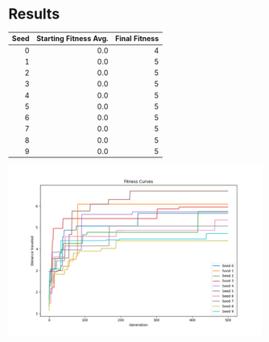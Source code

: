 # Results 

<div align="center">
 
| Seed | Starting Fitness Avg. | Final Fitness |
| ---: | ---: | ---: |
| 0 | 0.0 | 4 |
| 1 | 0.0 | 5 | 
| 2 | 0.0 | 5 | 
| 3 | 0.0 | 5 | 
| 4 | 0.0 | 5 | 
| 5 | 0.0 | 5 | 
| 6 | 0.0 | 5 | 
| 7 | 0.0 | 5 | 
| 8 | 0.0 | 5 | 
| 9 | 0.0 | 5 | 
 
</div>


 ![alt text](https://github.com/itsgohtime/mybots/blob/final-project/docs/fitness%20curves.png)
